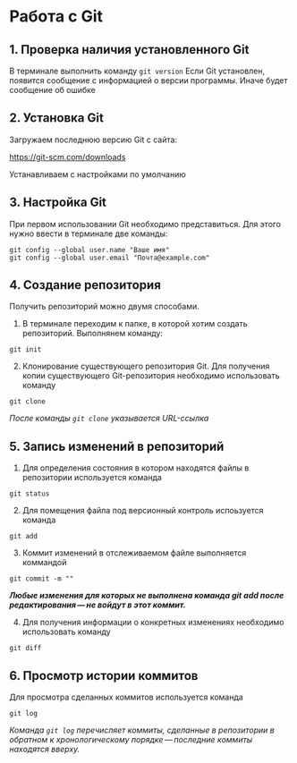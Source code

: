# Работа с Git
## 1. Проверка наличия установленного Git
В терминале выполнить команду `git version`
Если  Git установлен, появится сообщение с информацией о версии программы. Иначе будет сообщение об ошибке
## 2. Установка Git
Загружаем последнюю версию Git с сайта:

https://git-scm.com/downloads

Устанавливаем с настройками по умолчанию
## 3. Настройка Git
При первом использовании Git необходимо представиться. Для этого нужно ввести в терминале две команды: 
```
git config --global user.name "Ваше имя"
git config --global user.email "Почта@example.com" 
```
## 4. Создание репозитория
Получить репозиторий можно двумя способами.
1. В терминале переходим к папке, в которой хотим создать репозиторий. Выполнянем команду:
```
git init
```

2. Клонирование существующего репозитория Git.
Для получения копии существующего Git-репозитория необходимо использовать команду 
```
git clone
```
*После команды `git clone` указывается URL-ссылка*
## 5. Запись изменений в репозиторий
1. Для определения состояния в котором находятся файлы в репозитории используется команда
```
git status
```
2. Для помещения файла под версионный контроль испоьзуется команда
```
git add
```
3. Коммит изменений в отслеживаемом файле выполняется коммандой
```
git commit -m ""
```
***Любые изменения  для которых  не выполнена команда git add после редактирования — не войдут в этот коммит.***

4. Для получения информации о конкретных изменениях необходимо использовать команду
```
git diff
```
## 6. Просмотр истории коммитов
Для просмотра сделанных коммитов используется команда
```
git log
```
*Команда `git log` перечисляет коммиты, сделанные в репозитории в обратном к хронологическому порядке — последние коммиты находятся вверху.*



